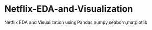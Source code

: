 # Netflix-EDA-and-Visualization
Netflix EDA and Visualization using Pandas,numpy,seaborn,matplotlib
